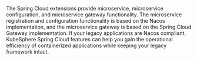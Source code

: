 The Spring Cloud extensions provide microservice, microservice configuration, and microservice gateway functionality. The microservice registration and configuration functionality is based on the Nacos implementation, and the microservice gateway is based on the Spring Cloud Gateway implementation. If your legacy applications are Nacos compliant, KubeSphere Spring Cloud features can help you gain the operational efficiency of containerized applications while keeping your legacy framework intact.